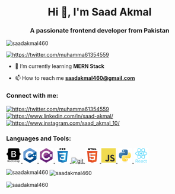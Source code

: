<h1 align="center">Hi 👋, I'm Saad Akmal</h1>
<h3 align="center">A passionate frontend developer from Pakistan</h3>

<p align="left"> <img src="https://komarev.com/ghpvc/?username=saadakmal460&label=Profile%20views&color=0e75b6&style=flat" alt="saadakmal460" /> </p>

<p align="left"> <a href="https://twitter.com/https://twitter.com/muhamma61354559" target="blank"><img src="https://img.shields.io/twitter/follow/https://twitter.com/muhamma61354559?logo=twitter&style=for-the-badge" alt="https://twitter.com/muhamma61354559" /></a> </p>

- 🌱 I’m currently learning **MERN Stack**

- 📫 How to reach me **saadakmal460@gmail.com**

<h3 align="left">Connect with me:</h3>
<p align="left">
<a href="https://twitter.com/https://twitter.com/muhamma61354559" target="blank"><img align="center" src="https://raw.githubusercontent.com/rahuldkjain/github-profile-readme-generator/master/src/images/icons/Social/twitter.svg" alt="https://twitter.com/muhamma61354559" height="30" width="40" /></a>
<a href="https://linkedin.com/in/https://www.linkedin.com/in/saad-akmal/" target="blank"><img align="center" src="https://raw.githubusercontent.com/rahuldkjain/github-profile-readme-generator/master/src/images/icons/Social/linked-in-alt.svg" alt="https://www.linkedin.com/in/saad-akmal/" height="30" width="40" /></a>
<a href="https://instagram.com/https://www.instagram.com/saad_akmal_10/" target="blank"><img align="center" src="https://raw.githubusercontent.com/rahuldkjain/github-profile-readme-generator/master/src/images/icons/Social/instagram.svg" alt="https://www.instagram.com/saad_akmal_10/" height="30" width="40" /></a>
</p>

<h3 align="left">Languages and Tools:</h3>
<p align="left"> <a href="https://getbootstrap.com" target="_blank" rel="noreferrer"> <img src="https://raw.githubusercontent.com/devicons/devicon/master/icons/bootstrap/bootstrap-plain-wordmark.svg" alt="bootstrap" width="40" height="40"/> </a> <a href="https://www.w3schools.com/cpp/" target="_blank" rel="noreferrer"> <img src="https://raw.githubusercontent.com/devicons/devicon/master/icons/cplusplus/cplusplus-original.svg" alt="cplusplus" width="40" height="40"/> </a> <a href="https://www.w3schools.com/cs/" target="_blank" rel="noreferrer"> <img src="https://raw.githubusercontent.com/devicons/devicon/master/icons/csharp/csharp-original.svg" alt="csharp" width="40" height="40"/> </a> <a href="https://www.w3schools.com/css/" target="_blank" rel="noreferrer"> <img src="https://raw.githubusercontent.com/devicons/devicon/master/icons/css3/css3-original-wordmark.svg" alt="css3" width="40" height="40"/> </a> <a href="https://git-scm.com/" target="_blank" rel="noreferrer"> <img src="https://www.vectorlogo.zone/logos/git-scm/git-scm-icon.svg" alt="git" width="40" height="40"/> </a> <a href="https://www.w3.org/html/" target="_blank" rel="noreferrer"> <img src="https://raw.githubusercontent.com/devicons/devicon/master/icons/html5/html5-original-wordmark.svg" alt="html5" width="40" height="40"/> </a> <a href="https://developer.mozilla.org/en-US/docs/Web/JavaScript" target="_blank" rel="noreferrer"> <img src="https://raw.githubusercontent.com/devicons/devicon/master/icons/javascript/javascript-original.svg" alt="javascript" width="40" height="40"/> </a> <a href="https://www.python.org" target="_blank" rel="noreferrer"> <img src="https://raw.githubusercontent.com/devicons/devicon/master/icons/python/python-original.svg" alt="python" width="40" height="40"/> </a> <a href="https://reactjs.org/" target="_blank" rel="noreferrer"> <img src="https://raw.githubusercontent.com/devicons/devicon/master/icons/react/react-original-wordmark.svg" alt="react" width="40" height="40"/> </a> </p>

<p><img align="left" src="https://github-readme-stats.vercel.app/api/top-langs?username=saadakmal460&show_icons=true&locale=en&layout=compact" alt="saadakmal460" /></p>

<p>&nbsp;<img align="center" src="https://github-readme-stats.vercel.app/api?username=saadakmal460&show_icons=true&locale=en" alt="saadakmal460" /></p>

<p><img align="center" src="https://github-readme-streak-stats.herokuapp.com/?user=saadakmal460&" alt="saadakmal460" /></p>
